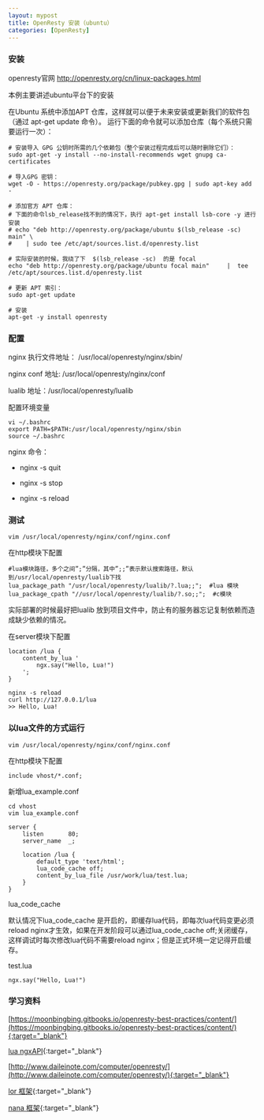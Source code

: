 ```yaml
---
layout: mypost
title: OpenResty 安装（ubuntu）
categories: [OpenResty]
---
```


### 安装
openresty官网  http://openresty.org/cn/linux-packages.html

本例主要讲述ubuntu平台下的安装

在Ubuntu 系统中添加APT 仓库，这样就可以便于未来安装或更新我们的软件包（通过 apt-get update 命令）。 运行下面的命令就可以添加仓库（每个系统只需要运行一次）：

````
# 安装导入 GPG 公钥时所需的几个依赖包（整个安装过程完成后可以随时删除它们）：
sudo apt-get -y install --no-install-recommends wget gnupg ca-certificates

# 导入GPG 密钥：
wget -O - https://openresty.org/package/pubkey.gpg | sudo apt-key add -

# 添加官方 APT 仓库：
# 下面的命令lsb_release找不到的情况下，执行 apt-get install lsb-core -y 进行安装
# echo "deb http://openresty.org/package/ubuntu $(lsb_release -sc) main" \
#    | sudo tee /etc/apt/sources.list.d/openresty.list

# 实际安装的时候，我绕了下  $(lsb_release -sc)  的是 focal
echo "deb http://openresty.org/package/ubuntu focal main"     |  tee /etc/apt/sources.list.d/openresty.list

# 更新 APT 索引：
sudo apt-get update

# 安装
apt-get -y install openresty

````

### 配置

nginx 执行文件地址： /usr/local/openresty/nginx/sbin/

nginx conf 地址: /usr/local/openresty/nginx/conf

lualib 地址：/usr/local/openresty/lualib

配置环境变量
````
vi ~/.bashrc
export PATH=$PATH:/usr/local/openresty/nginx/sbin
source ~/.bashrc
````

nginx 命令：

- nginx -s quit 
 
- nginx -s stop

- nginx -s reload


### 测试

````
vim /usr/local/openresty/nginx/conf/nginx.conf
````
在http模块下配置
````
#lua模块路径，多个之间”;”分隔，其中”;;”表示默认搜索路径，默认到/usr/local/openresty/lualib下找  
lua_package_path "/usr/local/openresty/lualib/?.lua;;";  #lua 模块  
lua_package_cpath "//usr/local/openresty/lualib/?.so;;";  #c模块   
````
实际部署的时候最好把lualib 放到项目文件中，防止有的服务器忘记复制依赖而造成缺少依赖的情况。

在server模块下配置
````
location /lua {
    content_by_lua '
        ngx.say("Hello, Lua!")
    ';
}
````
````
nginx -s reload
curl http://127.0.0.1/lua
>> Hello, Lua!
````

### 以lua文件的方式运行

````
vim /usr/local/openresty/nginx/conf/nginx.conf
````
在http模块下配置
````
include vhost/*.conf; 
````
新增lua_example.conf
````
cd vhost
vim lua_example.conf
````
````
server {  
    listen       80;  
    server_name  _;  
  
    location /lua {  
        default_type 'text/html';  
        lua_code_cache off;  
        content_by_lua_file /usr/work/lua/test.lua;  
    }  
} 
````
lua_code_cache 

默认情况下lua_code_cache  是开启的，即缓存lua代码，即每次lua代码变更必须reload nginx才生效，如果在开发阶段可以通过lua_code_cache  off;关闭缓存，这样调试时每次修改lua代码不需要reload nginx；但是正式环境一定记得开启缓存。 

test.lua
````
ngx.say("Hello, Lua!")
````

### 学习资料

[https://moonbingbing.gitbooks.io/openresty-best-practices/content/](https://moonbingbing.gitbooks.io/openresty-best-practices/content/){:target="_blank"}

[lua ngxAPI](https://openresty-reference.readthedocs.io/en/latest/Lua_Nginx_API/#ngxreqget_method){:target="_blank"}

[http://www.daileinote.com/computer/openresty/](http://www.daileinote.com/computer/openresty/){:target="_blank"}

[lor 框架](http://lor.sumory.com/docs/getting-started-cn){:target="_blank"}

[nana 框架](https://github.com/horan-geeker/nana){:target="_blank"}